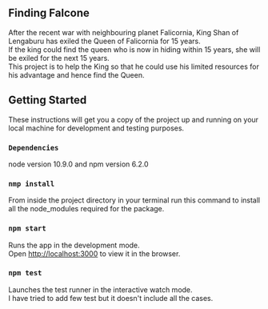 ## Finding Falcone

After the recent war with neighbouring planet Falicornia, King Shan of Lengaburu has exiled the Queen of Falicornia
for 15 years.<br> If the king could find the queen who is now in hiding within 15 years, she will be exiled for the
next 15 years.<br> This project is to help the King so that he could use his limited resources for his advantage and hence
find the Queen.<br>

## Getting Started

These instructions will get you a copy of the project up and running on your local machine for development and testing purposes.<br>

### `Dependencies`

node version 10.9.0 and npm version 6.2.0

### `nmp install`

From inside the project directory in your terminal run this command to install all the
node_modules required for the package.<br>

### `npm start`

Runs the app in the development mode.<br>
Open [http://localhost:3000](http://localhost:3000) to view it in the browser.<br>

### `npm test`

Launches the test runner in the interactive watch mode.<br>
I have tried to add few test but it doesn't include all the cases.<br>
